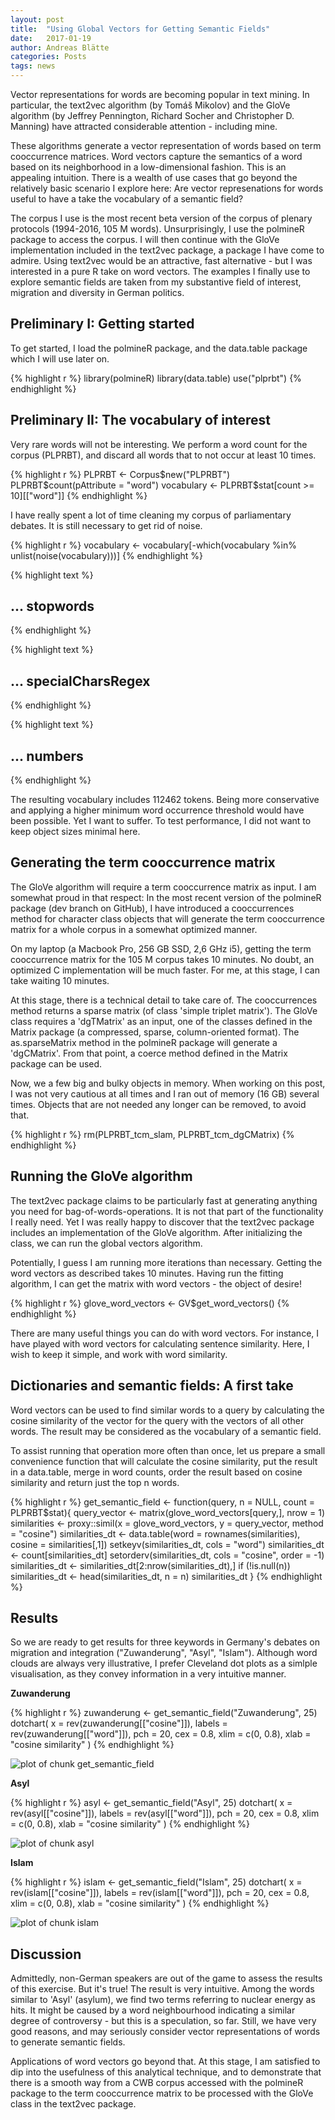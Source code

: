 ```yaml
---
layout: post
title:  "Using Global Vectors for Getting Semantic Fields"
date:   2017-01-19
author: Andreas Blätte
categories: Posts
tags: news
---
```

  
Vector representations for words are becoming popular in text mining. In particular, the text2vec algorithm (by Tomáš Mikolov) and the GloVe algorithm (by Jeffrey Pennington, Richard Socher and Christopher D. Manning) have attracted considerable attention - including mine.

These algorithms generate a vector representation of words based on term cooccurrence matrices. Word vectors capture the semantics of a word based on its neighborhood in a low-dimensional fashion. This is an appealing intuition. There is a wealth of use cases that go beyond the relatively basic scenario I explore here: Are vector represenations for words useful to have a take the vocabulary of a semantic field?

The corpus I use is the most recent beta version of the corpus of plenary protocols (1994-2016, 105 M words). Unsurprisingly, I use the polmineR package to access the corpus. I will then continue with the GloVe implementation included in the text2vec package, a package I have come to admire. Using text2vec would be an attractive, fast alternative - but I was interested in a pure R take on word vectors. The examples I finally use to explore semantic fields are taken from my substantive field of interest, migration and diversity in German politics.


Preliminary I: Getting started
------------------------------

To get started, I load the polmineR package, and the data.table package which I will use later on.


{% highlight r %}
library(polmineR)
library(data.table)
use("plprbt")
{% endhighlight %}




Preliminary II: The vocabulary of interest
------------------------------------------

Very rare words will not be interesting. We perform a word count for the corpus (PLPRBT), and discard all words that to not occur at least 10 times.


{% highlight r %}
PLPRBT <- Corpus$new("PLPRBT")
PLPRBT$count(pAttribute = "word")
vocabulary <- PLPRBT$stat[count >= 10][["word"]]
{% endhighlight %}

I have really spent a lot of time cleaning my corpus of parliamentary debates. It is still necessary to get rid of noise.


{% highlight r %}
vocabulary <- vocabulary[-which(vocabulary %in% unlist(noise(vocabulary)))]
{% endhighlight %}



{% highlight text %}
## ... stopwords
{% endhighlight %}



{% highlight text %}
## ... specialCharsRegex
{% endhighlight %}



{% highlight text %}
## ... numbers
{% endhighlight %}

The resulting vocabulary includes 112462 tokens. Being more conservative and applying a higher minimum word occurrence threshold would have been possible. Yet I want to suffer. To test performance, I did not want to keep object sizes minimal here.


Generating the term cooccurrence matrix
---------------------------------------

The GloVe algorithm will require a term cooccurrence matrix as input. I am somewhat proud in that respect: In the most recent version of the polmineR package (dev branch on GitHub), I have introduced a cooccurrences method for character class objects that will generate the term cooccurrence matrix for a whole corpus in a somewhat optimized manner. 



On my laptop (a Macbook Pro, 256 GB SSD, 2,6 GHz i5), getting the term cooccurrence matrix for the 105 M corpus takes 10 minutes. No doubt, an optimized C implementation will be much faster. For me, at this stage, I can take waiting 10 minutes.

At this stage, there is a technical detail to take care of. The cooccurrences method returns a sparse matrix (of class 'simple triplet matrix'). The GloVe class requires a 'dgTMatrix' as an input, one of the classes defined in the Matrix package (a compressed, sparse, column-oriented format). The as.sparseMatrix method in the polmineR package will generate a 'dgCMatrix'. From that point, a coerce method defined in the Matrix package can be used.



Now, we a few big and bulky objects in memory. When working on this post, I was not very cautious at all times and I ran out of memory (16 GB) several times. Objects that are not needed any longer can be removed, to avoid that.


{% highlight r %}
rm(PLPRBT_tcm_slam, PLPRBT_tcm_dgCMatrix)
{% endhighlight %}


Running the GloVe algorithm
---------------------------

The text2vec package claims to be particularly fast at generating anything you need for bag-of-words-operations. It is not that part of the functionality I really need. Yet I was really happy to discover that the text2vec package includes an implementation of the GloVe algorithm. After initializing the class, we can run the global vectors algorithm.




Potentially, I guess I am running more iterations than necessary. Getting the word vectors as described takes 10 minutes. Having run the fitting algorithm, I can get the matrix with word vectors - the object of desire!


{% highlight r %}
glove_word_vectors <- GV$get_word_vectors()
{% endhighlight %}



There are many useful things you can do with word vectors. For instance, I have played with word vectors for calculating sentence similarity. Here, I wish to keep it simple, and work with word similarity.


Dictionaries and semantic fields: A first take
----------------------------------------------



Word vectors can be used to find similar words to a query by calculating the cosine similarity of the vector for the query with the vectors of all other words. The result may be considered as the vocabulary of a semantic field.

To assist running that operation more often than once, let us prepare a small convenience function that will calculate the cosine similarity, put the result in a data.table, merge in word counts, order the result based on cosine similarity and return just the top n words.



{% highlight r %}
get_semantic_field <- function(query, n = NULL, count = PLPRBT$stat){
  query_vector <- matrix(glove_word_vectors[query,], nrow = 1)
  similarities <- proxy::simil(x = glove_word_vectors, y = query_vector, method = "cosine")
  similarities_dt <- data.table(word = rownames(similarities), cosine = similarities[,1])
  setkeyv(similarities_dt, cols = "word")
  similarities_dt <- count[similarities_dt]
  setorderv(similarities_dt, cols = "cosine", order = -1)
  similarities_dt <- similarities_dt[2:nrow(similarities_dt),]
  if (!is.null(n)) similarities_dt <- head(similarities_dt, n = n)
  similarities_dt
}
{% endhighlight %}


Results
-------

So we are ready to get results for three keywords in Germany's debates on migration and integration ("Zuwanderung", "Asyl", "Islam"). Although word clouds are always very illustrative, I prefer Cleveland dot plots as a simlple visualisation, as they convey information in a very intuitive manner.

**Zuwanderung**


{% highlight r %}
zuwanderung <- get_semantic_field("Zuwanderung", 25)
dotchart(
  x = rev(zuwanderung[["cosine"]]),
  labels = rev(zuwanderung[["word"]]),
  pch = 20, cex = 0.8, xlim = c(0, 0.8),
  xlab = "cosine similarity"
  )
{% endhighlight %}

![plot of chunk get_semantic_field](/assets/2017-02-04-GlobalVectors/get_semantic_field-1.png)


**Asyl**


{% highlight r %}
asyl <- get_semantic_field("Asyl", 25)
dotchart(
  x = rev(asyl[["cosine"]]),
  labels = rev(asyl[["word"]]),
  pch = 20, cex = 0.8, xlim = c(0, 0.8),
  xlab = "cosine similarity"
  )
{% endhighlight %}

![plot of chunk asyl](/assets/2017-02-04-GlobalVectors/asyl-1.png)


**Islam**


{% highlight r %}
islam <- get_semantic_field("Islam", 25)
dotchart(
  x = rev(islam[["cosine"]]), labels = rev(islam[["word"]]),
  pch = 20, cex = 0.8, xlim = c(0, 0.8),
  xlab = "cosine similarity"
  )
{% endhighlight %}

![plot of chunk islam](/assets/2017-02-04-GlobalVectors/islam-1.png)

Discussion
----------

Admittedly, non-German speakers are out of the game to assess the results of this exercise. But it's true! The result is very intuitive. Among the words similar to 'Asyl' (asylum), we find two terms referring to nuclear energy as hits. It might be caused by a word neighbourhood indicating a similar degree of controversy - but this is a speculation, so far. Still, we have very good reasons, and may seriously consider vector representations of words to generate semantic fields.

Applications of word vectors go beyond that. At this stage, I am satisfied to dip into the usefulness of this analytical technique, and to demonstrate that there is a smooth way from a CWB corpus accessed with the polmineR package to the term cooccurrence matrix to be processed with the GloVe class in the text2vec package.
